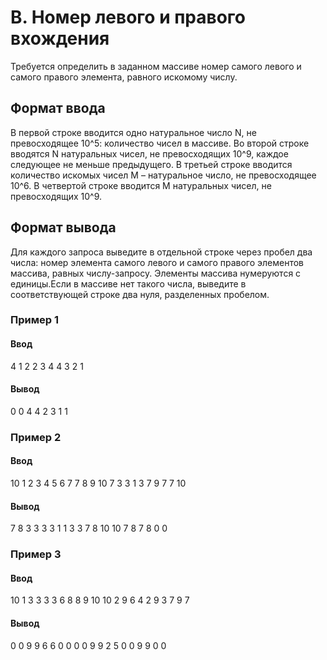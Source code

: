 # B. Номер левого и правого вхождения

Требуется определить в заданном массиве номер самого левого и самого правого элемента, равного искомому числу.

## Формат ввода

В первой строке вводится одно натуральное число N, не превосходящее 10^5: количество чисел в массиве. Во второй строке вводятся N натуральных чисел, не превосходящих 10^9, каждое следующее не меньше предыдущего. В третьей строке вводится количество искомых чисел M – натуральное число, не превосходящее 10^6. В четвертой строке вводится M натуральных чисел, не превосходящих 10^9.

## Формат вывода

Для каждого запроса выведите в отдельной строке через пробел два числа: номер элемента самого левого и самого правого элементов массива, равных числу-запросу. Элементы массива нумеруются с единицы.Если в массиве нет такого числа, выведите в соответствующей строке два нуля, разделенных пробелом.

### Пример 1

#### Ввод
4
1 2 2 3
4
4 3 2 1

#### Вывод
0 0
4 4
2 3
1 1

### Пример 2

#### Ввод
10
1 2 3 4 5 6 7 7 8 9
10
7 3 3 1 3 7 9 7 7 10

#### Вывод
7 8
3 3
3 3
1 1
3 3
7 8
10 10
7 8
7 8
0 0

### Пример 3

#### Ввод
10
1 3 3 3 3 6 8 8 9 10
10
2 9 6 4 2 9 3 7 9 7

#### Вывод
0 0
9 9
6 6
0 0
0 0
9 9
2 5
0 0
9 9
0 0
